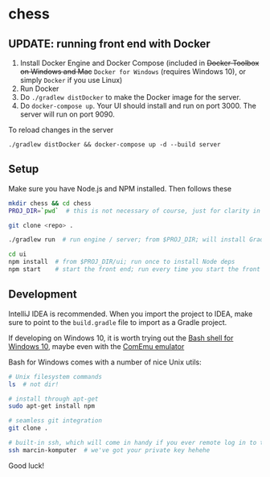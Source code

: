 # chess

## UPDATE: running front end with Docker

1. Install Docker Engine and Docker Compose (included in ~~Docker Toolbox on Windows and Mac~~ `Docker for Windows` (requires Windows 10), or simply `Docker` if you use Linux)
2. Run Docker
3. Do `./gradlew distDocker` to make the Docker image for the server.
4. Do `docker-compose up`. Your UI should install and run on port 3000. The server will run on port 9090.

To reload changes in the server

```
./gradlew distDocker && docker-compose up -d --build server
```

## Setup

Make sure you have Node.js and NPM installed. Then follows these

```sh
mkdir chess && cd chess 
PROJ_DIR=`pwd`  # this is not necessary of course, just for clarity in what follows

git clone <repo> .

./gradlew run  # run engine / server; from $PROJ_DIR; will install Gradle if you don't have it yet

cd ui
npm install  # from $PROJ_DIR/ui; run once to install Node deps
npm start    # start the front end; run every time you start the front end
```

## Development

IntelliJ IDEA is recommended. When you import the project to IDEA, make sure to point to the `build.gradle` file 
to import as a Gradle project.

If developing on Windows 10, it is worth trying out the [Bash shell for Windows 10](https://www.howtogeek.com/249966/how-to-install-and-use-the-linux-bash-shell-on-windows-10/), maybe even with the [ComEmu emulator](https://conemu.github.io/)

Bash for Windows comes with a number of nice Unix utils:

```sh
# Unix filesystem commands
ls  # not dir!

# install through apt-get
sudo apt-get install npm

# seamless git integration
git clone .

# built-in ssh, which will come in handy if you ever remote log in to the cloud or virtual machines
ssh marcin-komputer  # we've got your private key hehehe
```

Good luck!
